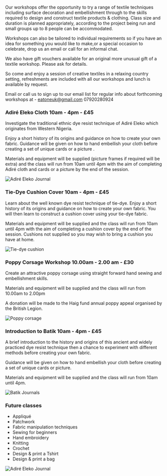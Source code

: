 Our workshops offer the opportunity to try a range of textile techniques including surface decoration and embellishment through to the skills required to design and construct textile products & clothing. Class size and duration is planned appropriately, according to the project being run and small groups up to 8 people can be accommodated. 

Workshops can also be tailored to individual requirements so if you have an idea for something you would like to make,or a special occasion to celebrate, drop us an email or call for an informal chat. 

We also have gift vouchers available for an original more unusual gift of a textile workshop. Please ask for details.

So come and enjoy a session of creative textiles in a relaxing country setting, refreshments are included with all our workshops and lunch is available by request.

Email or call us to sign up to our email list for regular info about forthcoming workshops at -
eatoneuk@gmail.com
07920280924

### Adiré Eleko Cloth 10am - 4pm - £45

Investigate the traditional ethnic dye resist technique of Adiré Eleko which originates from Western Nigeria. 

Enjoy a short history of its origins and guidance on how to create your own fabric. Guidance will be given on how to hand embellish your cloth before creating a set of unique cards or a picture . 

Materials and equipment will be supplied (picture frames if required will be extra) and the class will run from 10am until 4pm with the aim of completing Adiré cloth and cards or a picture by the end of the session. 

![Adiré Eleko Journal](http://textilesatthestablehouse.co.uk/assets/AdireJournal1.jpg)

### Tie-Dye Cushion Cover 10am - 4pm - £45

Learn about the well known dye resist technique of tie-dye. Enjoy a short history of its origins and guidance on how to create your own fabric. You will then learn to construct a cushion cover using your tie-dye fabric. 

Materials and equipment will be supplied and the class will run from 10am until 4pm with the aim of completing a cushion cover by the end of the session. Cushions not supplied so you may wish to bring a cushion you have at home.

![Tie-dye cushion](http://textilesatthestablehouse.co.uk/assets/tie-dye.png)

### Poppy Corsage Workshop 10.00am - 2.00 am - £30

Create an attractive poppy corsage using straight forward hand sewing and embellishment skills. 

Materials and equipment will be supplied and the class will run from 10.00am to 2.00pm 

A donation will be made to the Haig fund annual poppy appeal organised by the British Legion.

![Poppy corsage](http://textilesatthestablehouse.co.uk/assets/Poppy1.jpg)

### Introduction to Batik 10am - 4pm - £45

A brief introduction to the history and origins of this ancient and widely practiced dye resist technique then a chance to experiment with different methods before creating your own fabric. 

Guidance will be given on how to hand embellish your cloth before creating a set of unique cards or picture. 

Materials and equipment will be supplied and the class will run from 10am until 4pm.

![Batik Journals](http://textilesatthestablehouse.co.uk/assets/batik.png)

### Future classes
- Appliqué
- Patchwork
- Fabric manipulation techniques 
- Sewing for beginners 
- Hand embroidery 
- Knitting
- Crochet
- Design & print a Tshirt
- Design & print a bag

![Adiré Eleko Journal](http://textilesatthestablehouse.co.uk/assets/misc.png)
